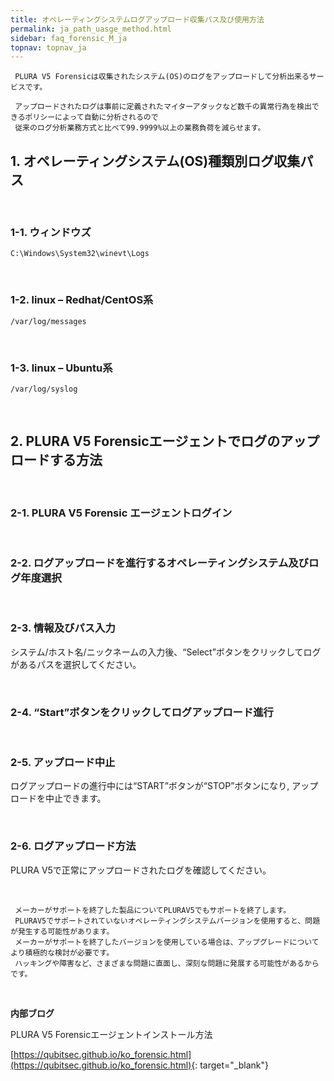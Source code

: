 ```yaml
---
title: オペレーティングシステムログアップロード収集パス及び使用方法
permalink: ja_path_uasge_method.html
sidebar: faq_forensic_M_ja
topnav: topnav_ja
---
```


     PLURA V5 Forensicは収集されたシステム(OS)のログをアップロードして分析出来るサービスです。

     アップロードされたログは事前に定義されたマイターアタックなど数千の異常行為を検出できるポリシーによって自動に分析されるので
     従来のログ分析業務方式と比べて99.9999%以上の業務負荷を減らせます。


## 1. オペレーティングシステム(OS)種類別ログ収集パス

<br />

### 1-1. ウィンドウズ

`C:\Windows\System32\winevt\Logs`

<!-- [![image](/docs/images/Additianal/path/1.png){: width="800" }](/docs/images/Additianal/path/1.png){: target="_blank"}-->

<br />

### 1-2. linux – Redhat/CentOS系

`/var/log/messages`

<br />

### 1-3. linux – Ubuntu系

`/var/log/syslog`

<br />

## 2. PLURA V5 Forensicエージェントでログのアップロードする方法

<br />

### 2-1. PLURA V5 Forensic エージェントログイン

<!-- [![image](/docs/images/Additianal/path/2.png){: width="800" }](/docs/images/Additianal/path/2.png){: target="_blank"}-->

<br />

### 2-2. ログアップロードを進行するオペレーティングシステム及びログ年度選択

<!-- [![image](/docs/images/Additianal/path/3.png){: width="800" }](/docs/images/Additianal/path/3.png){: target="_blank"}-->

<br />

### 2-3. 情報及びパス入力

システム/ホスト名/ニックネームの入力後、“Select”ボタンをクリックしてログがあるパスを選択してください。

<!-- [![image](/docs/images/Additianal/path/4.png){: width="800" }](/docs/images/Additianal/path/4.png){: target="_blank"}-->

<br />

### 2-4. “Start”ボタンをクリックしてログアップロード進行

<!-- [![image](/docs/images/Additianal/path/5.png){: width="800" }](/docs/images/Additianal/path/5.png){: target="_blank"}-->

<br />

### 2-5. アップロード中止

ログアップロードの進行中には“START”ボタンが“STOP”ボタンになり, アップロードを中止できます。

<!-- [![image](/docs/images/Additianal/path/6.png){: width="800" }](/docs/images/Additianal/path/6.png){: target="_blank"}-->

<br />

### 2-6. ログアップロード方法

PLURA V5で正常にアップロードされたログを確認してください。

<!-- [![image](/docs/images/Additianal/path/7.png){: width="800" }](/docs/images/Additianal/path/7.png){: target="_blank"}-->
 
<br />

     メーカーがサポートを終了した製品についてPLURAV5でもサポートを終了します。
     PLURAV5でサポートされていないオペレーティングシステムバージョンを使用すると、問題が発生する可能性があります。
     メーカーがサポートを終了したバージョンを使用している場合は、アップグレードについてより積極的な検討が必要です。
     ハッキングや障害など、さまざまな問題に直面し、深刻な問題に発展する可能性があるからです。

<br />

**内部ブログ**

PLURA V5 Forensicエージェントインストール方法

[https://qubitsec.github.io/ko_forensic.html](https://qubitsec.github.io/ko_forensic.html){: target="_blank"}
